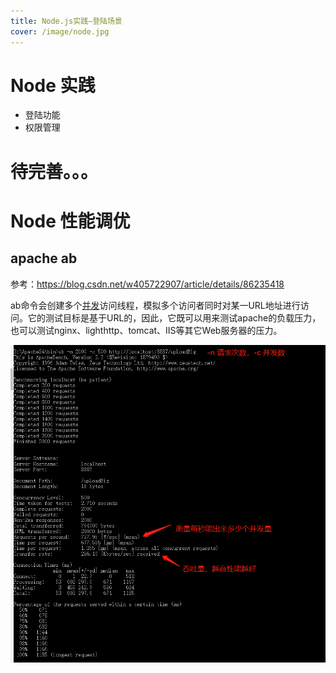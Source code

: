 ```yaml
---
title: Node.js实践—登陆场景
cover: /image/node.jpg
---
```


# Node 实践

- 登陆功能
- 权限管理



# 待完善。。。

# Node 性能调优

## apache ab

参考：https://blog.csdn.net/w405722907/article/details/86235418

ab命令会创建多个[并发](https://so.csdn.net/so/search?q=并发&spm=1001.2101.3001.7020)访问线程，模拟多个访问者同时对某一URL地址进行访问。它的测试目标是基于URL的，因此，它既可以用来测试apache的负载压力，也可以测试nginx、lighthttp、tomcat、IIS等其它Web服务器的压力。

![image-20220409214903943](Node_logInOut/image-20220409214903943.png)